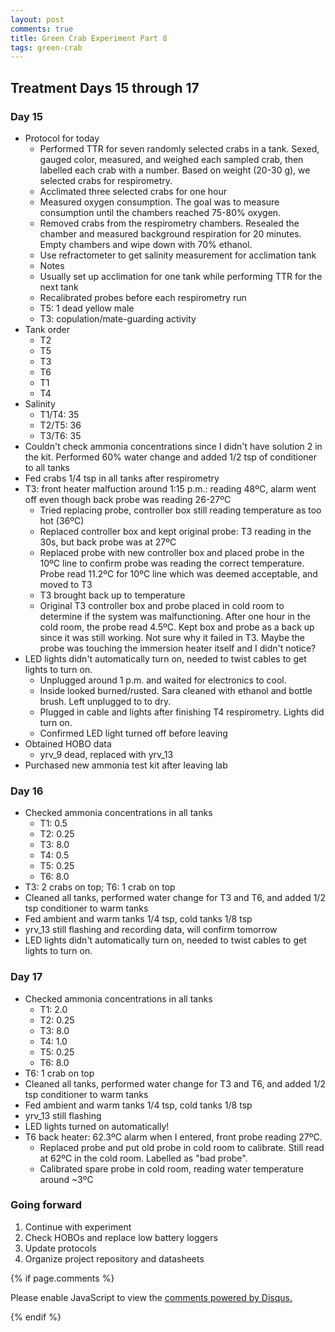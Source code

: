 ```yaml
---
layout: post
comments: true
title: Green Crab Experiment Part 8
tags: green-crab
---
```


## Treatment Days 15 through 17

### Day 15

- Protocol for today
  - Performed TTR for seven randomly selected crabs in a tank. Sexed, gauged color, measured, and weighed each sampled crab, then labelled each crab with a number. Based on weight (20-30 g), we selected crabs for respirometry.
  - Acclimated three selected crabs for one hour
  - Measured oxygen consumption. The goal was to measure consumption until the chambers reached 75-80% oxygen.
  - Removed crabs from the respirometry chambers. Resealed the chamber and measured background respiration for 20 minutes. Empty chambers and wipe down with 70% ethanol.
  - Use refractometer to get salinity measurement for acclimation tank
  -  Notes
    - Usually set up acclimation for one tank while performing TTR for the next tank
    - Recalibrated probes before each respirometry run
    - T5: 1 dead yellow male
    - T3: copulation/mate-guarding activity
- Tank order
  - T2
  - T5
  - T3
  - T6
  - T1
  - T4
- Salinity
  - T1/T4: 35
  - T2/T5: 36
  - T3/T6: 35
- Couldn't check ammonia concentrations since I didn't have solution 2 in the kit. Performed 60% water change and added 1/2 tsp of conditioner to all tanks
- Fed crabs 1/4 tsp in all tanks after respirometry
- T3: front heater malfuction around 1:15 p.m.: reading 48ºC, alarm went off even though back probe was reading 26-27ºC
  - Tried replacing probe, controller box still reading temperature as too hot (36ºC)
  - Replaced controller box and kept original probe: T3 reading in the 30s, but back probe was at 27ºC
  - Replaced probe with new controller box and placed probe in the 10ºC line to confirm probe was reading the correct temperature. Probe read 11.2ºC for 10ºC line which was deemed acceptable, and moved to T3
  - T3 brought back up to temperature
  - Original T3 controller box and probe placed in cold room to determine if the system was malfunctioning. After one hour in the cold room, the probe read 4.5ºC. Kept box and probe as a back up since it was still working. Not sure why it failed in T3. Maybe the probe was touching the immersion heater itself and I didn't notice?
- LED lights didn't automatically turn on, needed to twist cables to get lights to turn on.
  - Unplugged around 1 p.m. and waited for electronics to cool.
  - Inside looked burned/rusted. Sara cleaned with ethanol and bottle brush. Left unplugged to to dry.
  - Plugged in cable and lights after finishing T4 respirometry. Lights did turn on.
  - Confirmed LED light turned off before leaving
- Obtained HOBO data
  - yrv_9 dead, replaced with yrv_13
- Purchased new ammonia test kit after leaving lab

### Day 16

- Checked ammonia concentrations in all tanks
  - T1: 0.5
  - T2: 0.25
  - T3: 8.0
  - T4: 0.5
  - T5: 0.25
  - T6: 8.0
- T3: 2 crabs on top; T6: 1 crab on top
- Cleaned all tanks, performed water change for T3 and T6, and added 1/2 tsp conditioner to warm tanks
- Fed ambient and warm tanks 1/4 tsp, cold tanks 1/8 tsp
- yrv_13 still flashing and recording data, will confirm tomorrow
- LED lights didn't automatically turn on, needed to twist cables to get lights to turn on.

### Day 17

- Checked ammonia concentrations in all tanks
  - T1: 2.0
  - T2: 0.25
  - T3: 8.0
  - T4: 1.0
  - T5: 0.25
  - T6: 8.0
- T6: 1 crab on top
- Cleaned all tanks, performed water change for T3 and T6, and added 1/2 tsp conditioner to warm tanks
- Fed ambient and warm tanks 1/4 tsp, cold tanks 1/8 tsp
- yrv_13 still flashing
- LED lights turned on automatically!
- T6 back heater: 62.3ºC alarm when I entered, front probe reading 27ºC.
  - Replaced probe and put old probe in cold room to calibrate. Still read at 62ºC in the cold room. Labelled as "bad probe".
  - Calibrated spare probe in cold room, reading water temperature around ~3ºC

### Going forward

1. Continue with experiment
3. Check HOBOs and replace low battery loggers
2. Update protocols
3. Organize project repository and datasheets

{% if page.comments %}

<div id="disqus_thread"></div>
<script>

/**
*  RECOMMENDED CONFIGURATION VARIABLES: EDIT AND UNCOMMENT THE SECTION BELOW TO INSERT DYNAMIC VALUES FROM YOUR PLATFORM OR CMS.
*  LEARN WHY DEFINING THESE VARIABLES IS IMPORTANT: https://disqus.com/admin/universalcode/#configuration-variables*/
/*
var disqus_config = function () {
this.page.url = PAGE_URL;  // Replace PAGE_URL with your page's canonical URL variable
this.page.identifier = PAGE_IDENTIFIER; // Replace PAGE_IDENTIFIER with your page's unique identifier variable
};
*/
(function() { // DON'T EDIT BELOW THIS LINE
var d = document, s = d.createElement('script');
s.src = 'https://the-responsible-grad-student.disqus.com/embed.js';
s.setAttribute('data-timestamp', +new Date());
(d.head || d.body).appendChild(s);
})();
</script>
<noscript>Please enable JavaScript to view the <a href="https://disqus.com/?ref_noscript">comments powered by Disqus.</a></noscript>

{% endif %}

<script id="dsq-count-scr" src="//the-responsible-grad-student.disqus.com/count.js" async></script>
